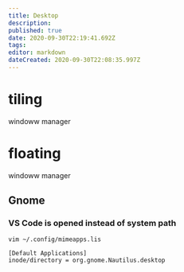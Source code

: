 ```yaml
---
title: Desktop
description: 
published: true
date: 2020-09-30T22:19:41.692Z
tags: 
editor: markdown
dateCreated: 2020-09-30T22:08:35.997Z
---
```


# tiling
windoww manager


# floating
windoww manager


## Gnome

###  VS Code is opened instead of system path

```
vim ~/.config/mimeapps.lis

[Default Applications]
inode/directory = org.gnome.Nautilus.desktop
```